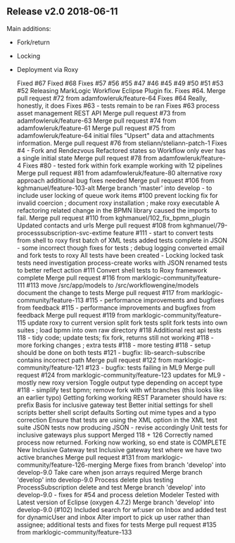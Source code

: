 ## Release v2.0 2018-06-11

Main additions:
* Fork/return
* Locking
* Deployment via Roxy


    Fixed #67
    Fixed #68
    Fixes #57 #56 #55 #47 #46 #45 #49 #50 #51 #53 #52
    Releasing MarkLogic Workflow Eclipse Plugin fix. Fixes #64.
    Merge pull request #72 from adamfowleruk/feature-64
    Fixes #64 Really, honestly, it does
    Fixes #63 - tests remain to be ran
    Fixes #63 process asset management REST API
    Merge pull request #73 from adamfowleruk/feature-63
    Merge pull request #74 from adamfowleruk/feature-61
    Merge pull request #75 from adamfowleruk/feature-64
    initial files
    "Upsert" data and attachments information.
    Merge pull request #76 from steliann/steliann-patch-1
    Fixes #4 - Fork and Rendezvous
    Refactored states so Workflow only ever has a single initial state
    Merge pull request #78 from adamfowleruk/feature-4
    Fixes #80 - tested fork within fork example working with 12 pipelines
    Merge pull request #81 from adamfowleruk/feature-80
    alternative roxy approach
    additional bug fixes needed
    Merge pull request #106 from kghmanuel/feature-103-alt
    Merge branch 'master' into develop - to include user locking of queue work items #100
    prevent locking
    fix for invalid coercion ; document roxy installation ; make roxy executable
    A refactoring related change in the BPMN library caused the imports to fail.
    Merge pull request #110 from kghmanuel/102_fix_bpmn_plugin
    Updated contacts and urls
    Merge pull request #108 from kghmanuel/79-processsubscription-svc-extime
    feature #111 - start to convert tests from shell to roxy
    first batch of XML tests added
    tests complete in JSON - some incorrect though
    fixes for tests ; debug logging
    converted email and fork tests to roxy
    All tests have been created  - Locking locked task tests need investigation
    process-create works with JSON
    renamed tests to better reflect action
    #111 Convert shell tests to Roxy framework complete
    Merge pull request #116 from marklogic-community/feature-111
    #113 move /src/app/models to /src/workflowengine/models
    document the change to tests
    Merge pull request #117 from marklogic-community/feature-113
    #115 - performance improvements and bugfixes from feedback
    #115 - performance improvements and bugfixes from feedback
    Merge pull request #119 from marklogic-community/feature-115
    update roxy to current version
    split fork tests
    split fork tests into own suites ; load bpmn into own raw directory
    #118 Additional rest api tests
    118 - tidy code; update tests; fix fork, returns still not working
    #118 - more forking changes ; extra tests
    #118 - more testing
    #118 - setup should be done on both tests
    #121 - bugfix: lib-search-subscribe contains incorrect path
    Merge pull request #122 from marklogic-community/feature-121
    #123 - bugfix: tests failing in ML9
    Merge pull request #124 from marklogic-community/feature-123
    updates for ML9 - mostly new roxy version
    Toggle output type depending on accept type
    #118 - simplify test bpmn; remove fork with wf:branches (this looks like an earlier typo)
    Getting forking working
    REST Parameter should have rs: prefix
    Basis for inclusive gateway test
    Better initial settings for shell scripts
    better shell script defaults
    Sorting out mime types and a typo correction
    Ensure that tests are using the XML option in the XML test suite
    JSON tests now producing JSON - revise accordingly
    Unit tests for inclusive gateways plus support
    Merged 118 + 126
    Correctly named process now returned. Forking now working, so end state is COMPLETE
    New Inclusive Gateway test
    Inclusive gateway test where we have two active branches
    Merge pull request #131 from marklogic-community/feature-126-merging
    Merge fixes from branch 'develop' into develop-9.0
    Take care when json arrays required
    Merge branch 'develop' into develop-9.0
    Process delete plus testing
    ProcessSubscription delete and test
    Merge branch 'develop' into develop-9.0 - fixes for #54 and process deletion
    Modeler Tested with Latest version of Eclipse (oxygen 4.7.2)
    Merge branch 'develop' into develop-9.0 (#102)
    Included search for wf:user on Inbox and added test for dynamicUser and inbox
    Alter import to pick up user rather than assignee; additional tests and fixes for tests
    Merge pull request #135 from marklogic-community/feature-133
